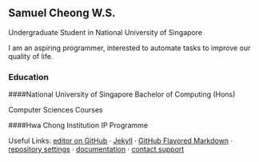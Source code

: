 ## Samuel Cheong W.S.

Undergraduate Student in National University of Singapore

I am an aspiring programmer, interested to automate tasks to improve our quality of life.

### Education

####National University of Singapore
Bachelor of Computing (Hons)

Computer Sciences Courses

####Hwa Chong Institution
IP Programme







Useful Links:  [editor on GitHub](https://github.com/samuelcheongws/Github-website/edit/main/README.md) · [Jekyll](https://jekyllrb.com/) · [GitHub Flavored Markdown](https://guides.github.com/features/mastering-markdown/) · [repository settings](https://github.com/samuelcheongws/Github-website/settings/pages) · [documentation](https://docs.github.com/categories/github-pages-basics/) · [contact support](https://support.github.com/contact)
